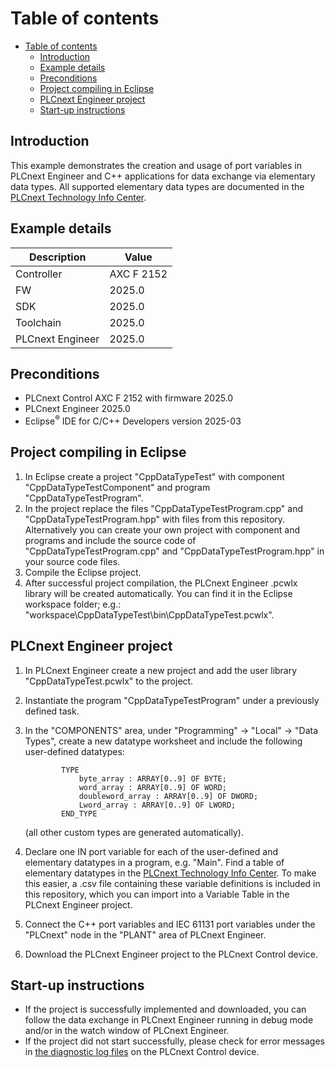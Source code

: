 # Table of contents

<!-- TOC depthFrom:2 orderedList:true -->

- [Table of contents](#table-of-contents)
  - [Introduction](#introduction)
  - [Example details](#example-details)
  - [Preconditions](#preconditions)
  - [Project compiling in Eclipse](#project-compiling-in-eclipse)
  - [PLCnext Engineer project](#plcnext-engineer-project)
  - [Start-up instructions](#start-up-instructions)

<!-- /TOC -->

## Introduction

This example demonstrates the creation and usage of port variables in PLCnext Engineer and C++ applications for data exchange via elementary data types.
All supported elementary data types are documented in the [PLCnext Technology Info Center](https://plcnext.help/te/PLCnext_Runtime/Supported_elementary_data_types.htm).

## Example details

|Description | Value |
|------------ |-----------|
|Controller| AXC F 2152 |
|FW | 2025.0 |
|SDK | 2025.0 |
|Toolchain | 2025.0 |
|PLCnext Engineer| 2025.0 |

## Preconditions

- PLCnext Control AXC F 2152 with firmware 2025.0
- PLCnext Engineer 2025.0
- Eclipse<sup>&reg;</sup> IDE for C/C++ Developers version 2025-03

## Project compiling in Eclipse

1. In Eclipse create a project "CppDataTypeTest" with component "CppDataTypeTestComponent" and program "CppDataTypeTestProgram".
1. In the project replace the files "CppDataTypeTestProgram.cpp" and "CppDataTypeTestProgram.hpp" with files from this repository. Alternatively you can create your own project with component and programs and include the source code of "CppDataTypeTestProgram.cpp" and "CppDataTypeTestProgram.hpp" in your source code files.
1. Compile the Eclipse project.
1. After successful project compilation, the PLCnext Engineer .pcwlx library will be created automatically. You can find it in the Eclipse workspace folder; e.g.: "workspace\CppDataTypeTest\bin\CppDataTypeTest.pcwlx".

## PLCnext Engineer project

1. In PLCnext Engineer create a new project and add the user library "CppDataTypeTest.pcwlx" to the project.
1. Instantiate the program "CppDataTypeTestProgram" under a previously defined task.
1. In the "COMPONENTS" area, under "Programming" -> "Local" -> "Data Types", create a new datatype worksheet and include the following user-defined datatypes:

	```text
            TYPE
                byte_array : ARRAY[0..9] OF BYTE;
                word_array : ARRAY[0..9] OF WORD;
                doubleword_array : ARRAY[0..9] OF DWORD;
                Lword_array : ARRAY[0..9] OF LWORD;
            END_TYPE
	```

	(all other custom types are generated automatically).

1. Declare one IN port variable for each of the user-defined and elementary datatypes in a program, e.g. "Main". Find a table of elementary datatypes in the [PLCnext Technology Info Center](https://plcnext.help/te/PLCnext_Runtime/Supported_elementary_data_types.htm). To make this easier, a .csv file containing these variable definitions is included in this repository, which you can import into a Variable Table in the PLCnext Engineer project.
1. Connect the C++ port variables and IEC 61131 port variables under the "PLCnext" node in the "PLANT" area of PLCnext Engineer.
1. Download the PLCnext Engineer project to the PLCnext Control device.

## Start-up instructions

- If the project is successfully implemented and downloaded, you can follow the data exchange in PLCnext Engineer running in debug mode and/or in the watch window of PLCnext Engineer.
- If the project did not start successfully, please check for error messages in [the diagnostic log files](https://www.plcnext.help/te/PLCnext_Runtime/output_log.htm) on the PLCnext Control device.
